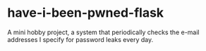 # have-i-been-pwned-flask
A mini hobby project, a system that periodically checks the e-mail addresses I specify for password leaks every day.
